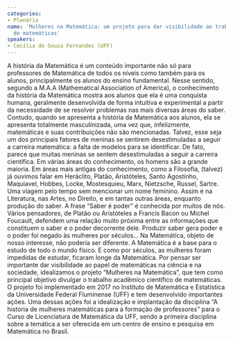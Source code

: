 ```yaml
---
categories:
- Plenária
name: 'Mulheres na Matemática: um projeto para dar visibilidade ao trabalho acadêmico-científico
  de matemáticas'
speakers:
- Cecília de Souza Fernandes (UFF)
---
```


A história da Matemática é um conteúdo importante não só para professores de Matemática de todos os níveis como também para os alunos, principalmente os alunos do ensino fundamental. Nesse sentido, segundo a M.A.A (Mathematical Association of America), o conhecimento da história da Matemática mostra aos alunos que ela é uma conquista humana, geralmente desenvolvida de forma intuitiva e experimental a partir da necessidade de se resolver problemas nas mais diversas áreas do saber. Contudo, quando se apresenta a história da Matemática aos alunos, ela se apresenta totalmente masculinizada, uma vez que, infelizmente, matemáticas e suas contribuições não são mencionadas. Talvez, esse seja um dos principais fatores de meninas se sentirem desestimuladas a seguir a carreira matemática: a falta de modelos para se identificar.
  De fato, parece que muitas meninas se sentem desestimuladas a seguir a carreira científica. Em várias áreas do conhecimento, os homens são a grande maioria. Em áreas mais antigas do conhecimento, como a Filosofia, (talvez) já ouvimos falar em Heráclito, Platão, Aristóteles, Santo Agostinho, Maquiavel, Hobbes, Locke, Mostesquieu, Marx, Nietzsche, Russel, Sartre. Uma viagem pelo tempo sem mencionar um nome feminino. Assim é na Literatura, nas Artes, no Direito, e em tantas outras áreas, enquanto produção do saber. A frase “Saber é poder” é conhecida por muitos de nós. Vários pensadores, de Platão ou Aristóteles a Francis Bacon ou Michel Foucault, defendem uma relação muito próxima entre as informações que constituem o saber e o poder decorrente dele.  Produzir saber gera poder e o poder foi negado às mulheres por séculos...
  Na Matemática, objeto de nosso interesse, não poderia ser diferente. A Matemática é a base para o estudo de todo o mundo físico. E como por séculos, as mulheres foram impedidas de estudar, ficaram longe da Matemática.  Por pensar ser importante dar visibilidade ao papel de matemáticas na ciência e na sociedade, idealizamos o projeto “Mulheres na Matemática”, que tem como principal objetivo divulgar o trabalho acadêmico científico de matemáticas. O projeto foi implementado em 2017 no Instituto de Matemática e Estatística da Universidade Federal Fluminense (UFF) e tem desenvolvido importantes ações. Uma dessas ações foi a idealização e implantação da disciplina “A história de mulheres matemáticas para a formação de professores” para o Curso de Licenciatura de Matemática da UFF, sendo a primeira disciplina sobre a temática a ser oferecida em um centro de ensino e pesquisa em Matemática no Brasil.